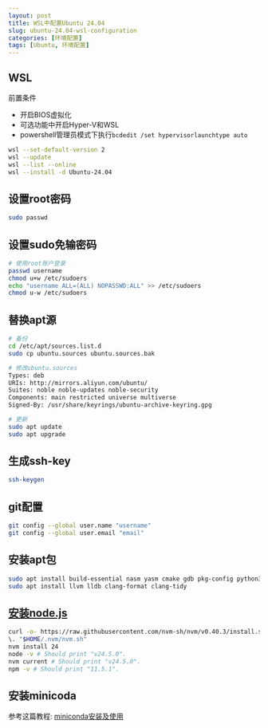 ```yaml
---
layout: post
title: WSL中配置Ubuntu 24.04
slug: ubuntu-24.04-wsl-configuration
categories: [环境配置]
tags: [Ubuntu, 环境配置]
---
```


## WSL

前置条件
+ 开启BIOS虚拟化
+ 可选功能中开启Hyper-V和WSL
+ powershell管理员模式下执行`bcdedit /set hypervisorlaunchtype auto`

```bash
wsl --set-default-version 2
wsl --update
wsl --list --online
wsl --install -d Ubuntu-24.04
```

## 设置root密码
```bash
sudo passwd
```

## 设置sudo免输密码
```bash
# 使用root账户登录
passwd username
chmod u+w /etc/sudoers
echo "username ALL=(ALL) NOPASSWD:ALL" >> /etc/sudoers
chmod u-w /etc/sudoers
```

## 替换apt源
```bash
# 备份
cd /etc/apt/sources.list.d
sudo cp ubuntu.sources ubuntu.sources.bak

# 修改ubuntu.sources
Types: deb
URIs: http://mirrors.aliyun.com/ubuntu/
Suites: noble noble-updates noble-security
Components: main restricted universe multiverse
Signed-By: /usr/share/keyrings/ubuntu-archive-keyring.gpg

# 更新
sudo apt update
sudo apt upgrade
```

## 生成ssh-key
```bash
ssh-keygen
```

## git配置
```bash
git config --global user.name "username"
git config --global user.email "email"
```

## 安装apt包
```bash
sudo apt install build-essential nasm yasm cmake gdb pkg-config python3 ruby vim cloc tree zip neofetch net-tools
sudo apt install llvm lldb clang-format clang-tidy
```

## [安装node.js](https://nodejs.org/en/download/current)

```bash
curl -o- https://raw.githubusercontent.com/nvm-sh/nvm/v0.40.3/install.sh | bash
\. "$HOME/.nvm/nvm.sh"
nvm install 24
node -v # Should print "v24.5.0".
nvm current # Should print "v24.5.0".
npm -v # Should print "11.5.1".
```

## 安装minicoda
参考这篇教程: [miniconda安装及使用](/2025/08/10/miniconda-installation-and-usage/)
